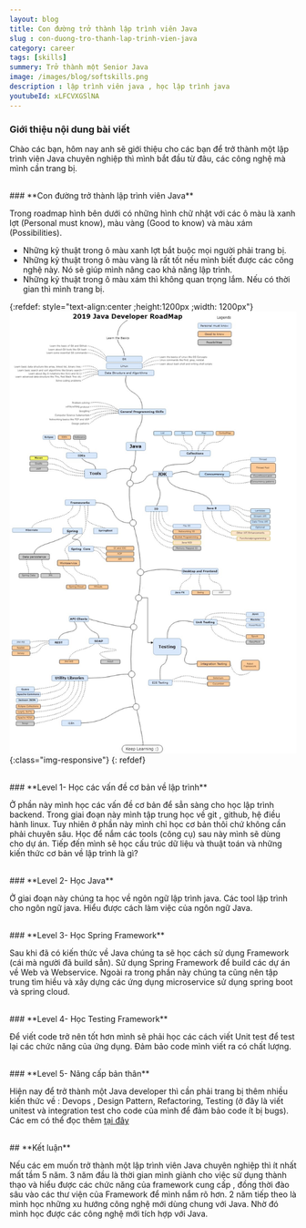 ```yaml
---
layout: blog
title: Con đường trở thành lập trình viên Java
slug : con-duong-tro-thanh-lap-trinh-vien-java
category: career
tags: [skills]
summery: Trở thành một Senior Java   
image: /images/blog/softskills.png
description : lập trình viên java , học lập trình java
youtubeId: xLFCVXGSlNA
---
```


### **Giới thiệu nội dung bài viết**

Chào các bạn, hôm nay anh sẽ giới thiệu cho các bạn để trở thành một lập trình viên Java chuyên nghiệp thì mình bắt đầu từ đâu, các công nghệ mà mình cần trang bị.

<br>
### **Con đường trở thành lập trình viên Java**

Trong roadmap hình bên dưới có những hình chữ nhật với các ô màu là xanh lợt (Personal must know), màu vàng (Good to know) và màu xám (Possibilities).

- Những kỷ thuật trong ô màu xanh lợt bắt buộc mọi người phải trang bị.
- Những kỷ thuật trong ô màu vàng là rất tốt nếu mình biết được các công nghệ này. Nó sẽ giúp mình nâng cao khả năng lập trình.
- Những kỷ thuật trong ô màu xám thì không quan trọng lắm. Nếu có thời gian thì mình trang bị.

{:refdef: style="text-align:center ;height:1200px ;width: 1200px"}
![javaroadmap](/images/post/softskills/JavaDeveloperRoadMap.jpg){:class="img-responsive"}
{: refdef}

<br>
### **Level 1- Học các vấn đề cơ bản về lập trình**

Ở phần này mình học các vấn đề cơ bản để sẳn sàng cho học lập trình backend. Trong giai đoạn này mình tập trung học về git , github, hệ điều hành linux. Tuy nhiên ở phần này mình chỉ học cơ bản thôi chứ không cần phải chuyên sâu. Học để nắm các tools (công cụ) sau này mình sẽ dùng cho dự án. Tiếp đến mình sẽ học cấu trúc dữ liệu và thuật toán và những kiến thức cơ bản về lập trình là gì?

<br>
### **Level 2- Học Java**

Ở giai đoạn này chúng ta học về ngôn ngữ lập trình java. Các tool lập trình cho ngôn ngữ java. Hiểu được cách làm việc của ngôn ngữ Java.

<br>
### **Level 3- Học Spring Framework**

Sau khi đã có kiến thức về Java chúng ta sẽ học cách sử dụng Framework (cái mà người đã build sẳn). Sử dụng Spring Framework để build các dự án về Web và Webservice. Ngoài ra trong phần này chúng ta cũng nên tập trung tìm hiều và xây dựng các ứng dụng microservice sử dụng spring boot và spring cloud.

<br>
### **Level 4- Học Testing Framework**

Để viết code trở nên tốt hơn mình sẽ phải học các cách viết Unit test để test lại các chức năng của ứng dụng. Đảm bảo code mình viết ra có chất lượng.

<br>
### **Level 5- Nâng cấp bản thân**

Hiện nay để trở thành một Java developer thì cần phải trang bị thêm nhiều kiến thức về : Devops , Design Pattern, Refactoring, Testing (ở đây là viết unitest và integration test cho code của mình để đảm bảo code ít bị bugs).
Các em có thể đọc thêm [tại đây ](https://levunguyen.com/career/2020/05/14/tro-thanh-senior-java/)

<br>
## **Kết luận**

Nếu các em muốn trở thành một lập trình viên Java chuyên nghiệp thì ít nhất mất tầm 5 năm. 3 năm đầu là thời gian mình giành cho việc sử dụng thành thạo và hiểu được các chức năng của framework cung cấp , đồng thời đào sâu vào các thư viện của Framework để mình nắm rõ hơn. 2 năm tiếp theo là mình học những xu hướng công nghệ mới dùng chung với Java. Nhờ đó mình học được các công nghệ mới tích hợp với Java.

